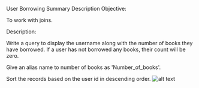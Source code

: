 User Borrowing Summary
Description
Objective:

To work with joins.

Description:

Write a query to display the username along with the number of books they have borrowed. If a user has not borrowed any books, their count will be zero.

Give an alias name to number of books as 'Number_of_books'.

Sort the records based on the user id in descending order.
![alt text](image.png)